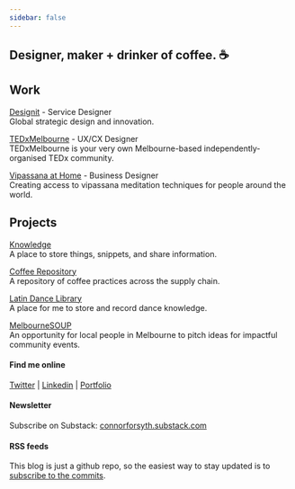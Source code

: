 ```yaml
---
sidebar: false
---
```



## Designer, maker + drinker of coffee. ☕️

## Work

[Designit](https:www.linkedin.com/company/designit) - Service Designer <br />
Global strategic design and innovation.

[TEDxMelbourne](https://tedxmelbourne.com) - UX/CX Designer<br />
TEDxMelbourne is your very own Melbourne-based independently-organised TEDx community.

[Vipassana at Home](https://www.vipassanaathome.org) - Business Designer<br />
Creating access to vipassana meditation techniques for people around the world.


## Projects

[Knowledge](knowledge/)<br />
A place to store things, snippets, and share information.

[Coffee Repository](https://docs.coffee/)<br />
A repository of coffee practices across the supply chain. 

[Latin Dance Library](knowledge/Latin%20Dance/Cuban%20Salsa/Rueda%20De%20Casino/)<br />
A place for me to store and record dance knowledge.

[MelbourneSOUP](https://www.melbournesoup.org)<br />
An opportunity for local people in Melbourne to pitch ideas for impactful community events.



#### Find me online
[Twitter](https://twitter.com/connorwforsyth) | [Linkedin](https://www.linkedin.com/in/connorwforsyth) | [Portfolio](https://connorforsyth.co)

#### Newsletter

Subscribe on Substack: [connorforsyth.substack.com](https://connorforsyth.substack.com/subscribe?)

#### RSS feeds

This blog is just a github repo, so the easiest way to stay updated is to [subscribe to the commits](https://github.com/connorwforsyth/docs.connorforsyth.co/commits/master/).